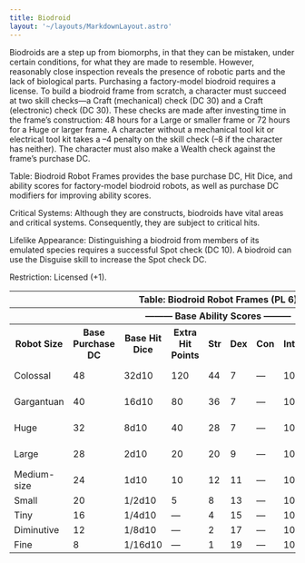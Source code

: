 ```yaml
---
title: Biodroid
layout: '~/layouts/MarkdownLayout.astro'
---
```

Biodroids are a step up from biomorphs, in that they can be mistaken, under
certain conditions, for what they are made to resemble. However, reasonably
close inspection reveals the presence of robotic parts and the lack of
biological parts. Purchasing a factory-model biodroid requires a license. To
build a biodroid frame from scratch, a character must succeed at two skill
checks—a Craft (mechanical) check (DC 30) and a Craft (electronic) check (DC
30). These checks are made after investing time in the frame’s construction:
48 hours for a Large or smaller frame or 72 hours for a Huge or larger frame.
A character without a mechanical tool kit or electrical tool kit takes a –4
penalty on the skill check (–8 if the character has neither). The character
must also make a Wealth check against the frame’s purchase DC.

Table: Biodroid Robot Frames provides the base purchase DC, Hit Dice, and
ability scores for factory-model biodroid robots, as well as purchase DC
modifiers for improving ability scores.

Critical Systems: Although they are constructs, biodroids have vital areas and
critical systems. Consequently, they are subject to critical hits.

Lifelike Appearance: Distinguishing a biodroid from members of its emulated
species requires a successful Spot check (DC 10). A biodroid can use the
Disguise skill to increase the Spot check DC.

Restriction: Licensed (+1).


<table> <tr><th colspan="12">Table: Biodroid Robot Frames (PL 6)</th></tr> <tr><th colspan="12">——— Base Ability Scores ———</th></tr> <tr><th>Robot Size</th><th>Base Purchase DC</th><th>Base Hit Dice</th><th>Extra Hit Points</th><th>Str</th><th>Dex</th><th>Con</th><th>Int</th><th>Wis</th><th>Cha</th><th>Maximum Hit Dice/Purchase DC Modifier</th></tr> <tr><td>Colossal</td><td>48</td><td>32d10</td><td>120</td><td>44</td><td>7</td><td>—</td><td>10</td><td>10</td><td>5</td><td>45d10/+4 per HD</td></tr> <tr class="shaded"><td>Gargantuan</td><td>40</td><td>16d10</td><td>80</td><td>36</td><td>7</td><td>—</td><td>10</td><td>10</td><td>5</td><td>31d10/+3 per HD</td></tr> <tr><td>Huge</td><td>32</td><td>8d10</td><td>40</td><td>28</td><td>7</td><td>—</td><td>10</td><td>10</td><td>5</td><td>15d10/+2 per HD</td></tr> <tr class="shaded"><td>Large</td><td>28</td><td>2d10</td><td>20</td><td>20</td><td>9</td><td>—</td><td>10</td><td>10</td><td>5</td><td>7d10/+1 per HD</td></tr> <tr><td>Medium-size</td><td>24</td><td>1d10</td><td>10</td><td>12</td><td>11</td><td>—</td><td>10</td><td>10</td><td>5</td><td>—</td></tr> <tr class="shaded"><td>Small</td><td>20</td><td>1/2d10</td><td>5</td><td>8</td><td>13</td><td>—</td><td>10</td><td>10</td><td>5</td><td>—</td></tr> <tr><td>Tiny</td><td>16</td><td>1/4d10</td><td>—</td><td>4</td><td>15</td><td>—</td><td>10</td><td>10</td><td>5</td><td>—</td></tr> <tr class="shaded"><td>Diminutive</td><td>12</td><td>1/8d10</td><td>—</td><td>2</td><td>17</td><td>—</td><td>10</td><td>10</td><td>5</td><td>—</td></tr> <tr><td>Fine</td><td>8</td><td>1/16d10</td><td>—</td><td>1</td><td>19</td><td>—</td><td>10</td><td>10</td><td>5</td><td>—</td></tr> </table>



